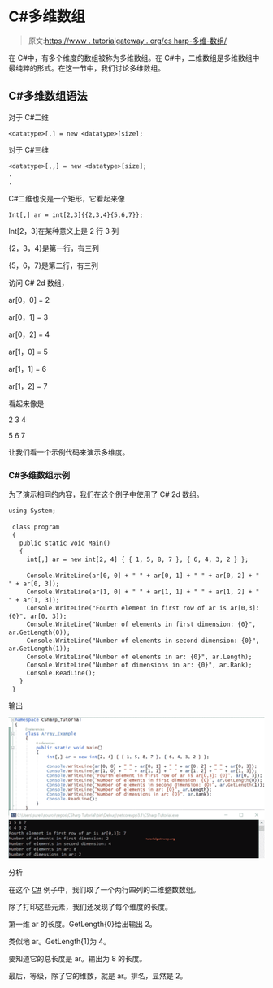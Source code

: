 # C#多维数组

> 原文:[https://www . tutorialgateway . org/cs harp-多维-数组/](https://www.tutorialgateway.org/csharp-multi-dimensional-arrays/)

在 C#中，有多个维度的数组被称为多维数组。在 C#中，二维数组是多维数组中最纯粹的形式。在这一节中，我们讨论多维数组。

## C#多维数组语法

对于 C#二维

```
<datatype>[,] = new <datatype>[size];
```

对于 C#三维

```
<datatype>[,,] = new <datatype>[size]; 
.
.
```

C#二维也说是一个矩形，它看起来像

```
Int[,] ar = int[2,3]{{2,3,4}{5,6,7}};
```

Int[2，3]在某种意义上是 2 行 3 列

{2，3，4}是第一行，有三列

{5，6，7}是第二行，有三列

访问 C# 2d 数组，

ar[0，0] = 2

ar[0，1] = 3

ar[0，2] = 4

ar[1，0] = 5

ar[1，1] = 6

ar[1，2] = 7

看起来像是

2 3 4

5 6 7

让我们看一个示例代码来演示多维度。

### C#多维数组示例

为了演示相同的内容，我们在这个例子中使用了 C# 2d 数组。

```
using System;

 class program
 {
   public static void Main()
   {
     int[,] ar = new int[2, 4] { { 1, 5, 8, 7 }, { 6, 4, 3, 2 } };

     Console.WriteLine(ar[0, 0] + " " + ar[0, 1] + " " + ar[0, 2] + " " + ar[0, 3]);
     Console.WriteLine(ar[1, 0] + " " + ar[1, 1] + " " + ar[1, 2] + " " + ar[1, 3]);
     Console.WriteLine("Fourth element in first row of ar is ar[0,3]: {0}", ar[0, 3]);
     Console.WriteLine("Number of elements in first dimension: {0}", ar.GetLength(0));
     Console.WriteLine("Number of elements in second dimension: {0}", ar.GetLength(1));
     Console.WriteLine("Number of elements in ar: {0}", ar.Length);
     Console.WriteLine("Number of dimensions in ar: {0}", ar.Rank);
     Console.ReadLine();
   }
 }
```

输出

![C# Multi DImensional Array 1](img/bdb39df3dbf15389cd2c04e759306174.png)

分析

在这个 [C#](https://www.tutorialgateway.org/csharp-tutorial/) 例子中，我们取了一个两行四列的二维整数数组。

除了打印这些元素，我们还发现了每个维度的长度。

第一维 ar 的长度。GetLength{0}给出输出 2。

类似地 ar。GetLength{1}为 4。

要知道它的总长度是 ar。输出为 8 的长度。

最后，等级，除了它的维数，就是 ar。排名，显然是 2。
